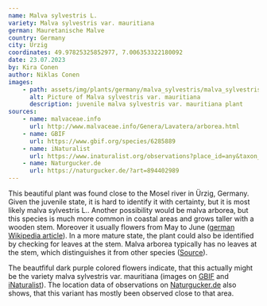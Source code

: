 ```yaml
---
name: Malva sylvestris L.
variety: Malva sylvestris var. mauritiana
german: Mauretanische Malve
country: Germany
city: Ürzig
coordinates: 49.97825325852977, 7.006353322180092
date: 23.07.2023
by: Kira Conen
author: Niklas Conen
images:
    - path: assets/img/plants/germany/malva_sylvestris/malva_sylvestris_2.jpg
      alt: Picture of Malva sylvestris var. mauritiana
      description: juvenile malva sylvestris var. mauritiana plant
sources:
    - name: malvaceae.info
      url: http://www.malvaceae.info/Genera/Lavatera/arborea.html
    - name: GBIF
      url: https://www.gbif.org/species/6285889
    - name: iNaturalist
      url: https://www.inaturalist.org/observations?place_id=any&taxon_id=359171
    - name: Naturgucker.de
      url: https://naturgucker.de/?art=894402989
---
```


This beautiful plant was found close to the Mosel river in Ürzig, Germany.
Given the juvenile state, it is hard to identify it with certainty, but it is most likely malva sylvestris L.. Another possibility would be malva arborea, but this species is much more common in coastal areas and grows taller with a wooden stem. Moreover it usually flowers from May to June (<a class="plink" href="https://de.wikipedia.org/wiki/Baumförmige_Strauchpappel">german Wikipedia article</a>). In a more mature state, the plant could also be identified by checking for leaves at the stem. Malva arborea typically has no leaves at the stem, which distinguishes it from other species (<a class="plink" href="http://www.malvaceae.info/Genera/Lavatera/arborea.html">Source</a>).

The beautfiful dark purple colored flowers indicate, that this actually might be the variety malva sylvestris var. mauritiana (images on <a class="plink" href="https://www.gbif.org/species/6285889">GBIF</a> and <a class="plink" href="https://www.inaturalist.org/observations?place_id=any&taxon_id=359171">iNaturalist</a>). The location data of observations on <a class="plink" href="https://naturgucker.de/?art=894402989">Naturgucker.de</a> also shows, that this variant has mostly been observed close to that area.